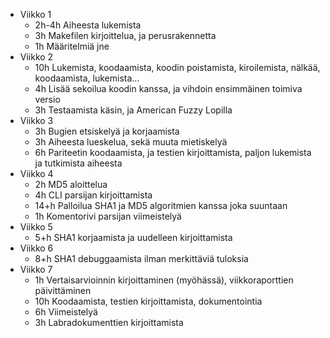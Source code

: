 * Viikko 1
  * 2h-4h Aiheesta lukemista
  * 3h Makefilen kirjoittelua, ja perusrakennetta
  * 1h Määritelmiä jne
* Viikko 2
  * 10h Lukemista, koodaamista, koodin poistamista, kiroilemista, nälkää, koodaamista, lukemista...
  * 4h Lisää sekoilua koodin kanssa, ja vihdoin ensimmäinen toimiva versio
  * 3h Testaamista käsin, ja American Fuzzy Lopilla
* Viikko 3
  * 3h Bugien etsiskelyä ja korjaamista
  * 3h Aiheesta lueskelua, sekä muuta mietiskelyä
  * 6h Pariteetin koodaamista, ja testien kirjoittamista, paljon lukemista ja tutkimista aiheesta
* Viikko 4
  * 2h MD5 aloittelua
  * 4h CLI parsijan kirjoittamista
  * 14+h Palloilua SHA1 ja MD5 algoritmien kanssa joka suuntaan
  * 1h Komentorivi parsijan viimeistelyä
* Viikko 5
  * 5+h SHA1 korjaamista ja uudelleen kirjoittamista
* Viikko 6
  * 8+h SHA1 debuggaamista ilman merkittäviä tuloksia
* Viikko 7
  * 1h Vertaisarvioinnin kirjoittaminen (myöhässä), viikkoraporttien päivittäminen
  * 10h Koodaamista, testien kirjoittamista, dokumentointia
  * 6h Viimeistelyä
  * 3h Labradokumenttien kirjoittamista
